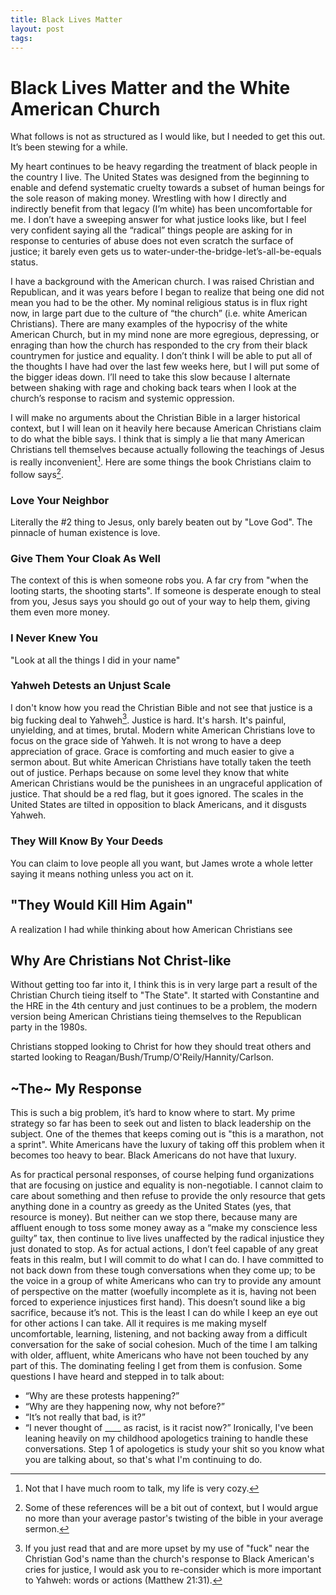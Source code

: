 ```yaml
---
title: Black Lives Matter
layout: post
tags:
---
```

# Black Lives Matter and the White American Church
What follows is not as structured as I would like, but I needed to get this out. It’s been stewing for a while.

My heart continues to be heavy regarding the treatment of black people in the country I live. The United States was designed from the beginning to enable and defend systematic cruelty towards a subset of human beings for the sole reason of making money. Wrestling with how I directly and indirectly benefit from that legacy (I’m white) has been uncomfortable for me. I don’t have a sweeping answer for what justice looks like, but I feel very confident saying all the “radical” things people are asking for in response to centuries of abuse does not even scratch the surface of justice; it barely even gets us to water-under-the-bridge-let’s-all-be-equals status.

I have a background with the American church. I was raised Christian and Republican, and it was years before I began to realize that being one did not mean you had to be the other. My nominal religious status is in flux right now, in large part due to the culture of “the church” (i.e. white American Christians). There are many examples of the hypocrisy of the white American Church, but in my mind none are more egregious, depressing, or enraging than how the church has responded to the cry from their black countrymen for justice and equality. I don’t think I will be able to put all of the thoughts I have had over the last few weeks here, but I will put some of the bigger ideas down. I’ll need to take this slow because I alternate between shaking with rage and choking back tears when I look at the church’s response to racism and systemic oppression.

I will make no arguments about the Christian Bible in a larger historical context, but I will lean on it heavily here because American Christians claim to do what the bible says. I think that is simply a lie that many American Christians tell themselves because actually following the teachings of Jesus is really inconvenient[^1]. Here are some things the book Christians claim to follow says[^2].

### Love Your Neighbor
Literally the #2 thing to Jesus, only barely beaten out by "Love God". The pinnacle of human existence is love.

### Give Them Your Cloak As Well
The context of this is when someone robs you. A far cry from "when the looting starts, the shooting starts". If someone is desperate enough to steal from you, Jesus says you should go out of your way to help them, giving them even more money.

### I Never Knew You
"Look at all the things I did in your name"

### Yahweh Detests an Unjust Scale
I don't know how you read the Christian Bible and not see that justice is a big fucking deal to Yahweh[^3]. Justice is hard. It's harsh. It's painful, unyielding, and at times, brutal. Modern white American Christians love to focus on the grace side of Yahweh. It is not wrong to have a deep appreciation of grace. Grace is comforting and much easier to give a sermon about. But white American Christians have totally taken the teeth out of justice. Perhaps because on some level they know that white American Christians would be the punishees in an ungraceful application of justice. That should be a red flag, but it goes ignored.
The scales in the United States are tilted in opposition to black Americans, and it disgusts Yahweh.

### They Will Know By Your Deeds
You can claim to love people all you want, but James wrote a whole letter saying it means nothing unless you act on it.

## "They Would Kill Him Again"
A realization I had while thinking about how American Christians see

## Why Are Christians Not Christ-like
Without getting too far into it, I think this is in very large part a result of the Christian Church tieing itself to "The State". It started with Constantine and the HRE in the 4th century and just continues to be a problem, the modern version being American Christians tieing themselves to the Republican party in the 1980s.

Christians stopped looking to Christ for how they should treat others and started looking to Reagan/Bush/Trump/O'Reily/Hannity/Carlson.

## ~The~ My Response
This is such a big problem, it’s hard to know where to start. My prime strategy so far has been to seek out and listen to black leadership on the subject. One of the themes that keeps coming out is "this is a marathon, not a sprint". White Americans have the luxury of taking off this problem when it becomes too heavy to bear. Black Americans do not have that luxury.

As for practical personal responses, of course helping fund organizations that are focusing on justice and equality is non-negotiable. I cannot claim to care about something and then refuse to provide the only resource that gets anything done in a country as greedy as the United States (yes, that resource is money). But neither can we stop there, because many are affluent enough to toss some money away as a “make my conscience less guilty” tax, then continue to live lives unaffected by the radical injustice they just donated to stop.
As for actual actions, I don’t feel capable of any great feats in this realm, but I will commit to do what I can do. I have committed to not back down from these tough conversations when they come up; to be the voice in a group of white Americans who can try to provide any amount of perspective on the matter (woefully incomplete as it is, having not been forced to experience injustices first hand). This doesn’t sound like a big sacrifice, because it’s not. This is the least I can do while I keep an eye out for other actions I can take. All it requires is me making myself uncomfortable, learning, listening, and not backing away from a difficult conversation for the sake of social cohesion.
Much of the time I am talking with older, affluent, white Americans who have not been touched by any part of this. The dominating feeling I get from them is confusion. Some questions I have heard and stepped in to talk about:
- “Why are these protests happening?”
- “Why are they happening now, why not before?”
- “It’s not really that bad, is it?”
- “I never thought of \_\_\_\_ as racist, is it racist now?”
Ironically, I've been leaning heavily on my childhood apologetics training to handle these conversations. Step 1 of apologetics is study your shit so you know what you are talking about, so that's what I'm continuing to do.

[^1]: Not that I have much room to talk, my life is very cozy.
[^2]: Some of these references will be a bit out of context, but I would argue no more than your average pastor's twisting of the bible in your average sermon.
[^3]: If you just read that and are more upset by my use of "fuck" near the Christian God's name than the church's response to Black American's cries for justice, I would ask you to re-consider which is more important to Yahweh: words or actions (Matthew 21:31).

